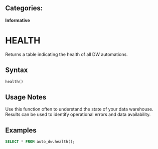 ## Categories:
**Informative**

# HEALTH

Returns a table indicating the health of all DW automations.

## Syntax
```sql
health()
```

## Usage Notes
Use this function often to understand the state of your data warehouse.  Results can be used to identify operational errors and data availability.

## Examples
```sql
SELECT * FROM auto_dw.health();
```

